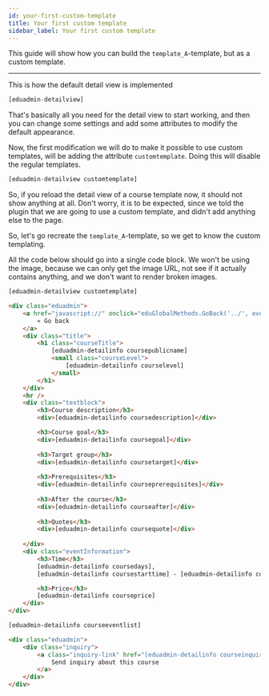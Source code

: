 ```yaml
---
id: your-first-custom-template
title: Your first custom template
sidebar_label: Your first custom template
---
```


This guide will show how you can build the `template_A`-template, but as a custom template.

---

This is how the default detail view is implemented

```php
[eduadmin-detailview]
```

That's basically all you need for the detail view to start working, 
and then you can change some settings and add some attributes to modify the default appearance.

Now, the first modification we will do to make it possible to use custom templates, 
will be adding the attribute `customtemplate`. Doing this will disable the regular templates.

```php
[eduadmin-detailview customtemplate]
```

So, if you reload the detail view of a course template now, it should not show anything at all.
Don't worry, it is to be expected, since we told the plugin that we are going to use a custom template,
and didn't add anything else to the page.

So, let's go recreate the `template_A`-template, so we get to know the custom templating.

All the code below should go into a single code block. 
We won't be using the image, because we can only get the image URL,
not see if it actually contains anything, and we don't want to render broken images.

```html
[eduadmin-detailview customtemplate]

<div class="eduadmin">
    <a href="javascript://" onclick="eduGlobalMethods.GoBack('../', event);" class="backLink">
        « Go back
    </a>
    <div class="title">
        <h1 class="courseTitle">
            [eduadmin-detailinfo coursepublicname]
            <small class="courseLevel">
                [eduadmin-detailinfo courselevel]
            </small>
        </h1>
    </div>
    <hr />
    <div class="textblock">
        <h3>Course description</h3>
        <div>[eduadmin-detailinfo coursedescription]</div>

        <h3>Course goal</h3>
        <div>[eduadmin-detailinfo coursegoal]</div>
  
        <h3>Target group</h3>
        <div>[eduadmin-detailinfo coursetarget]</div>
  
        <h3>Prerequisites</h3>
        <div>[eduadmin-detailinfo courseprerequisites]</div>
  
        <h3>After the course</h3>
        <div>[eduadmin-detailinfo courseafter]</div>
  
        <h3>Quotes</h3>
        <div>[eduadmin-detailinfo coursequote]</div>
  
    </div>
    <div class="eventInformation">
        <h3>Time</h3>
        [eduadmin-detailinfo coursedays], 
        [eduadmin-detailinfo coursestarttime] - [eduadmin-detailinfo courseendtime]

        <h3>Price</h3>
        [eduadmin-detailinfo courseprice]
    </div>
</div>

[eduadmin-detailinfo courseeventlist]

<div class="eduadmin">
    <div class="inquiry">
        <a class="inquiry-link" href="[eduadmin-detailinfo courseinquiryurl]">
            Send inquiry about this course
        </a>
    </div>
</div>
```

